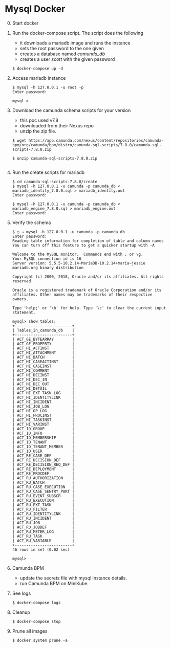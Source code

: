 # Mysql Docker

0. Start docker

0. Run the docker-compose script. The script does the following
	- it downloads a mariadb image and runs the instance
	- sets the root password to the one given
	- creates a database named *camunda_db*
	- creates a user *scott* with the given password

	```
	$ docker-compose up -d
	```

0. Access mariadb instance

	```
	$ mysql -h 127.0.0.1 -u root -p
	Enter password: 
	
	mysql >
	```

0. Download the camunda schema scripts for your version 
	- this poc used v7.8 
	- downloaded from their Nexus repo
	- unzip the zip file.

	```
	$ wget https://app.camunda.com/nexus/content/repositories/camunda-bpm/org/camunda/bpm/distro/camunda-sql-scripts/7.8.0/camunda-sql-scripts-7.8.0.zip
		
	$ unzip camunda-sql-scripts-7.8.0.zip
		
	```
	
0. Run the create scripts for mariadb
	
	```
	$ cd camunda-sql-scripts-7.8.0/create
	$ mysql -h 127.0.0.1 -u camunda -p camunda_db < mariadb_identity_7.8.0.sql > mariadb_identity.out
	Enter password:
		
	$ mysql -h 127.0.0.1 -u camunda -p camunda_db < mariadb_engine_7.8.0.sql > mariadb_engine.out
	Enter password: 
	```
		
0. Verify the schema
	
	```
	$ ○ → mysql -h 127.0.0.1 -u camunda -p camunda_db
	Enter password:
	Reading table information for completion of table and column names
	You can turn off this feature to get a quicker startup with -A
		
	Welcome to the MySQL monitor.  Commands end with ; or \g.
	Your MySQL connection id is 16
	Server version: 5.5.5-10.2.14-MariaDB-10.2.14+maria~jessie mariadb.org binary distribution
		
	Copyright (c) 2000, 2018, Oracle and/or its affiliates. All rights reserved.
		
	Oracle is a registered trademark of Oracle Corporation and/or its
	affiliates. Other names may be trademarks of their respective
	owners.
		
	Type 'help;' or '\h' for help. Type '\c' to clear the current input statement.
		
	mysql> show tables;
	+-------------------------+
	| Tables_in_camunda_db    |
	+-------------------------+
	| ACT_GE_BYTEARRAY        |
	| ACT_GE_PROPERTY         |
	| ACT_HI_ACTINST          |
	| ACT_HI_ATTACHMENT       |
	| ACT_HI_BATCH            |
	| ACT_HI_CASEACTINST      |
	| ACT_HI_CASEINST         |
	| ACT_HI_COMMENT          |
	| ACT_HI_DECINST          |
	| ACT_HI_DEC_IN           |
	| ACT_HI_DEC_OUT          |
	| ACT_HI_DETAIL           |
	| ACT_HI_EXT_TASK_LOG     |
	| ACT_HI_IDENTITYLINK     |
	| ACT_HI_INCIDENT         |
	| ACT_HI_JOB_LOG          |
	| ACT_HI_OP_LOG           |
	| ACT_HI_PROCINST         |
	| ACT_HI_TASKINST         |
	| ACT_HI_VARINST          |
	| ACT_ID_GROUP            |
	| ACT_ID_INFO             |
	| ACT_ID_MEMBERSHIP       |
	| ACT_ID_TENANT           |
	| ACT_ID_TENANT_MEMBER    |
	| ACT_ID_USER             |
	| ACT_RE_CASE_DEF         |
	| ACT_RE_DECISION_DEF     |
	| ACT_RE_DECISION_REQ_DEF |
	| ACT_RE_DEPLOYMENT       |
	| ACT_RE_PROCDEF          |
	| ACT_RU_AUTHORIZATION    |
	| ACT_RU_BATCH            |
	| ACT_RU_CASE_EXECUTION   |
	| ACT_RU_CASE_SENTRY_PART |
	| ACT_RU_EVENT_SUBSCR     |
	| ACT_RU_EXECUTION        |
	| ACT_RU_EXT_TASK         |
	| ACT_RU_FILTER           |
	| ACT_RU_IDENTITYLINK     |
	| ACT_RU_INCIDENT         |
	| ACT_RU_JOB              |
	| ACT_RU_JOBDEF           |
	| ACT_RU_METER_LOG        |
	| ACT_RU_TASK             |
	| ACT_RU_VARIABLE         |
	+-------------------------+
	46 rows in set (0.02 sec)
		
	mysql>
	```

0. Camunda BPM
	- update the secrets file with mysql instance details.
	- run Camunda BPM on MiniKube.

0. See logs

	```
	$ docker-compose logs
	```

0. Cleanup
	```
	$ docker-compose stop
	```

0. Prune all images
	```
	$ docker system prune -a
	```
